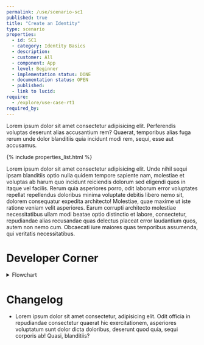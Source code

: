 ```yaml
---
permalink: /use/scenario-sc1
published: true
title: "Create an Identity"
type: scenario
properties:
  - id: SC1
  - category: Identity Basics
  - description: 
  - customer: All
  - component: App
  - level: Beginner
  - implementation status: DONE
  - documentation status: OPEN
  - published: 
  - link to lucid: 
require:
  - /explore/use-case-rt1
required_by:
---
```

Lorem ipsum dolor sit amet consectetur adipisicing elit. Perferendis voluptas deserunt alias accusantium rem? Quaerat, temporibus alias fuga rerum unde dolor blanditiis quia incidunt modi rem, sequi, esse aut accusamus.

{% include properties_list.html %}

Lorem ipsum dolor sit amet consectetur adipisicing elit. Unde nihil sequi ipsam blanditiis optio nulla quidem tempore sapiente nam, molestiae et voluptas ab harum quo incidunt reiciendis dolorum sed eligendi quos in itaque vel facilis. Rerum quia asperiores porro, odit laborum error voluptates repellat repellendus doloribus minima voluptate debitis libero nemo sit, dolorem consequatur expedita architecto! Molestiae, quae maxime ut iste ratione veniam velit asperiores. Earum corrupti architecto molestiae necessitatibus ullam modi beatae optio distinctio et labore, consectetur, repudiandae alias recusandae quas delectus placeat error laudantium quos, autem non nemo cum. Obcaecati iure maiores quas temporibus assumenda, qui veritatis necessitatibus.

# Developer Corner

<details >
  <summary>Flowchart</summary>
  <div>{% include diagrams/Enmeshed_Scenarios.svg %}</div>
</details>

# Changelog

- Lorem ipsum dolor sit amet consectetur, adipisicing elit. Odit officia in repudiandae consectetur quaerat hic exercitationem, asperiores voluptatum sunt dolor dicta doloribus, deserunt quod quia, sequi corporis ab! Quasi, blanditiis?
